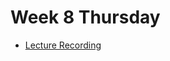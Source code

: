 # Week 8 Thursday
- [Lecture Recording](https://drive.google.com/file/d/1Zfd6Oirh6nTg_XkOjwSC8XDpMPeN5XBc/view?usp=sharing)